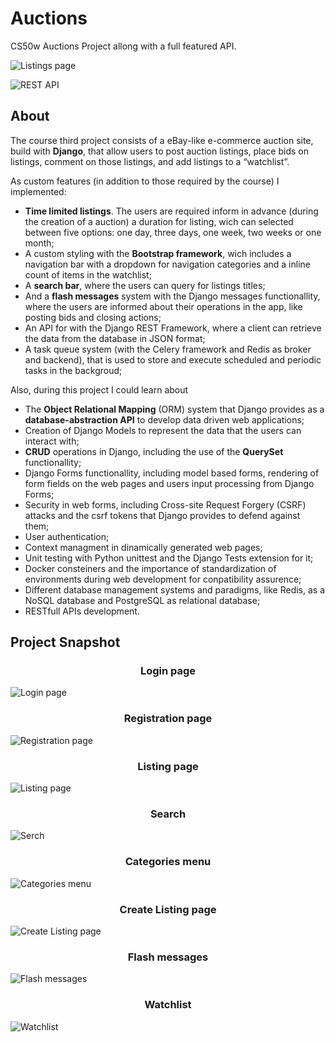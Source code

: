# Auctions

CS50w Auctions Project allong with a full featured API.

![Listings page](/screenshots/main.jpg)

![REST API](/screenshots/api.jpg)

## About

The course third project consists of a eBay-like e-commerce auction site, build with **Django**, that allow users to post auction listings, place bids on listings, comment on those listings, and add listings to a “watchlist”.

As custom features (in addition to those required by the course) I implemented:

-   **Time limited listings**. The users are required inform in advance (during the creation of a auction) a duration for listing, wich can selected between five options: one day, three days, one week, two weeks or one month;
-   A custom styling with the **Bootstrap framework**, wich includes a navigation bar with a dropdown for navigation categories and a inline count of items in the watchlist;
-   A **search bar**, where the users can query for listings titles;
-   And a **flash messages** system with the Django messages functionallity, where the users are informed about their operations in the app, like posting bids and closing actions;
-   An API for with the Django REST Framework, where a client can retrieve the data from the database in JSON format;
-   A task queue system (with the Celery framework and Redis as broker and backend), that is used to store and execute scheduled and periodic tasks in the backgroud;

Also, during this project I could learn about

-   The **Object Relational Mapping** (ORM) system that Django provides as a **database-abstraction API** to develop data driven web applications;
-   Creation of Django Models to represent the data that the users can interact with;
-   **CRUD** operations in Django, including the use of the **QuerySet** functionallity;
-   Django Forms functionallity, including model based forms, rendering of form fields on the web pages and users input processing from Django Forms;
-   Security in web forms, including Cross-site Request Forgery (CSRF) attacks and the csrf tokens that Django provides to defend against them;
-   User authentication;
-   Context managment in dinamically generated web pages;
-   Unit testing with Python unittest and the Django Tests extension for it;
-   Docker consteiners and the importance of standardization of environments during web development for conpatibility assurence;
-   Different database management systems and paradigms, like Redis, as a NoSQL database and PostgreSQL as relational database;
-   RESTfull APIs development.

## Project Snapshot

<h3 align="center">Login page</h3>

![Login page](/screenshots/login.jpg)

<h3 align="center">Registration page</h3>

![Registration page](/screenshots/register.jpg)

<h3 align="center">Listing page</h3>

![Listing page](/screenshots/listing.jpg)

<h3 align="center">Search</h3>

![Serch](/screenshots/search.jpg)

<h3 align="center">Categories menu</h3>

![Categories menu](/screenshots/categories.jpg)

<h3 align="center">Create Listing page</h3>

![Create Listing page](/screenshots/create.jpg)

<h3 align="center">Flash messages</h3>

![Flash messages](/screenshots/messages.jpg)

<h3 align="center">Watchlist</h3>

![Watchlist](/screenshots/watchlist.jpg)
